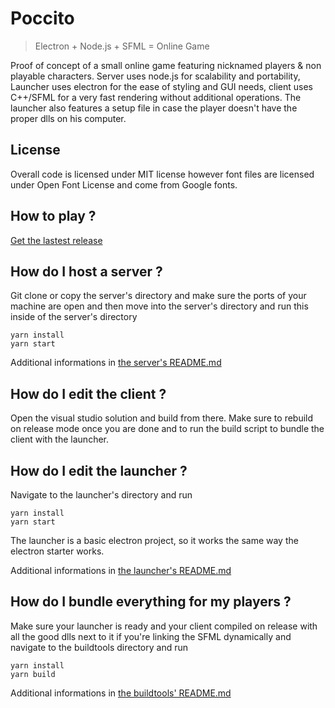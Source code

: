 # Poccito
> Electron + Node.js + SFML = Online Game

Proof of concept of a small online game featuring nicknamed players & non playable characters. Server uses node.js for scalability and portability, Launcher uses electron for the ease of styling and GUI needs, client uses C++/SFML for a very fast rendering without additional operations. The launcher also features a setup file in case the player doesn't have the proper dlls on his computer.

## License
Overall code is licensed under MIT license however font files are licensed under Open Font License and come from Google fonts.

## How to play ?
[Get the lastest release](https://github.com/Tym17/Poccito/releases)

## How do I host a server ?
Git clone or copy the server's directory and make sure the ports of your machine are open and then move into the server's directory and run this inside of the server's directory
```
yarn install
yarn start
```

Additional informations in [the server's README.md](https://github.com/Tym17/Poccito/blob/master/server/README.md)

## How do I edit the client ?
Open the visual studio solution and build from there. Make sure to rebuild on release mode once you are done and to run the build script to bundle the client with the launcher.

## How do I edit the launcher ?
Navigate to the launcher's directory and run
```
yarn install
yarn start
```

The launcher is a basic electron project, so it works the same way the electron starter works.

Additional informations in [the launcher's README.md](https://github.com/Tym17/Poccito/blob/master/launcher/README.md)

## How do I bundle everything for my players ?
Make sure your launcher is ready and your client compiled on release with all the good dlls next to it if you're linking the SFML dynamically and navigate to the buildtools directory and run
```
yarn install
yarn build
```

Additional informations in [the buildtools' README.md](https://github.com/Tym17/Poccito/blob/master/buildtools/README.md)